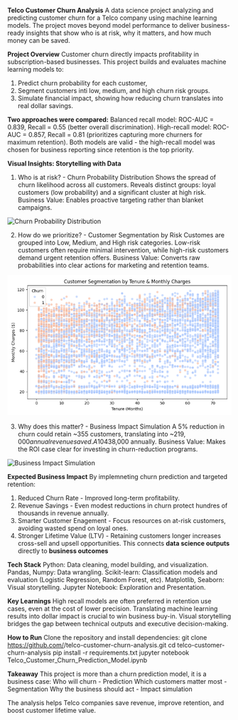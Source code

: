 **Telco Customer Churn Analysis**
A data science project analyzing and predicting customer churn for a Telco company using machine learning models. The project moves beyond model performance to deliver business-ready insights that show who is at risk, why it matters, and how much money can be saved.

**Project Overview**
Customer churn directly impacts profitability in subscription-based businesses. This project builds and evaluates machine learning models to:
1. Predict churn probability for each customer,
2. Segment customers inti low, medium, and high churn risk groups.
3. Simulate financial impact, showing how reducing churn translates into real dollar savings.

**Two approaches were compared:**
Balanced recall model: ROC-AUC = 0.839, Recall = 0.55 (better overall discrimination).
High-recall model: ROC-AUC = 0.857, Recall = 0.81 (prioritizes capturing more churners for maximum retention).
Both models are valid - the high-recall model was chosen for business reporting since retention is the top priority.

**Visual Insights: Storytelling with Data**
1. Who is at risk? - Churn Probability Distribution
Shows the spread of churn likelihood across all customers.
Reveals distinct groups: loyal customers (low probability) and a significant cluster at high risk.
Business Value: Enables proactive targeting rather than blanket campaigns.

![Churn Probability Distribution](churn_probability_distribution(1).png)

2. How do we prioritize? - Customer Segmentation by Risk
Customes are grouped into Low, Medium, and High risk categories.
Low-risk customers often require minimal intervention, while high-risk customers demand urgent retention offers.
Business Value: Converts raw probabilities into clear actions for marketing and retention teams.

![Customer Segmentation](customer_segmentation.png)

3. Why does this matter? - Business Impact Simulation
A 5% reduction in churn could retain ~355 customers, translating into ~$219,000 annual revenue saved.
A 10% reduction would save ~710 customers, equal to ~$438,000 annually.
Business Value: Makes the ROI case clear for investing in churn-reduction programs.

![Business Impact Simulation](business_impact_simulation.png)

**Expected Business Impact**
By implemneting churn prediction and targeted retention:
1. Reduced Churn Rate - Improved long-term profitability.
2. Revenue Savings - Even modest reductions in churn protect hundres of thousands in revenue annually.
3. Smarter Customer Enagement - Focus resources on at-risk customers, avoiding wasted spend on loyal ones.
4. Stronger Lifetime Value (LTV) - Retaining customers longer increases cross-sell and upsell opportunities.
This connects **data science outputs** directly to **business outcomes**

**Tech Stack**
Python: Data cleaning, model building, and visualization.
Pandas, Numpy: Data wrangling.
Scikit-learn: Classification models and evaluation (Logistic Regression, Random Forest, etc).
Matplotlib, Seaborn: Visual storytelling.
Jupyter Notebook: Exploration and Presentation.

**Key Learnings**
High recall models are often preferred in retention use cases, even at the cost of lower precision.
Translating machine learning results into dollar impact is crucial to win business buy-in.
Visual storytelling bridges the gap between technical outputs and executive decision-making.

**How to Run**
Clone the repository and install dependencies:
git clone https://github.com/<your-username>/telco-customer-churn-analysis.git
cd telco-customer-churn-analysis
pip install -r requirements.txt
jupyter notebook Telco_Customer_Churn_Prediction_Model.ipynb

**Takeaway**
This project is more than a churn prediction model, it is a business case:
Who will churn - Prediction
Which customers matter most - Segmentation
Why the business should act - Impact simulation

The analysis helps Telco companies save revenue, improve retention, and boost customer lifetime value. 


